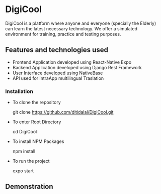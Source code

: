 # DigiCool

DigiCool is a platform where anyone and everyone (specially the Elderly) can learn the latest necessary technology. We offer a simulated environment for training, practice and testing purposes.

## Features and technologies used

- Frontend Application developed using React-Native Expo
- Backend Application developed using Django Rest Framework
- User Interface developed using NativeBase
-   API used for intraApp multilingual Traslation

### Installation

- To clone the repository
  
  git clone https://github.com/ditidalal/DigiCool.git
  
- To enter Root Directory

  cd DigiCool
  
- To install NPM Packages

  npm install
  
- To run the project

  expo start

## Demonstration











